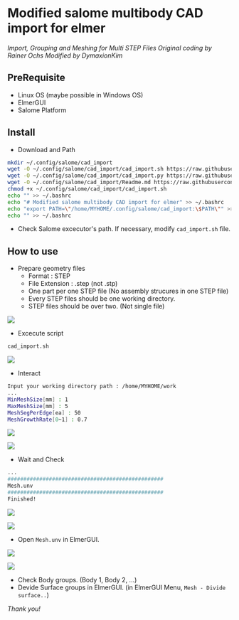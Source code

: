 
# Modified salome multibody CAD import for elmer

_Import, Grouping and Meshing for Multi STEP Files_
_Original coding by Rainer Ochs_
_Modified by DymaxionKim_



## PreRequisite
* Linux OS (maybe possible in Windows OS)
* ElmerGUI
* Salome Platform


## Install

* Download and Path

```bash
mkdir ~/.config/salome/cad_import
wget -O ~/.config/salome/cad_import/cad_import.sh https://raw.githubusercontent.com/dymaxionkim/ElmerFEM_Examples/master/20170902_Salome_Script_cad_import/cad_import.sh
wget -O ~/.config/salome/cad_import/cad_import.py https://raw.githubusercontent.com/dymaxionkim/ElmerFEM_Examples/master/20170902_Salome_Script_cad_import/cad_import.py
wget -O ~/.config/salome/cad_import/Readme.md https://raw.githubusercontent.com/dymaxionkim/ElmerFEM_Examples/master/20170902_Salome_Script_cad_import/Readme.md
chmod +x ~/.config/salome/cad_import/cad_import.sh
echo "" >> ~/.bashrc
echo "# Modified salome multibody CAD import for elmer" >> ~/.bashrc
echo "export PATH=\"/home/MYHOME/.config/salome/cad_import:\$PATH\"" >> ~/.bashrc
echo "" >> ~/.bashrc
```

* Check Salome excecutor's path. If necessary, modify `cad_import.sh` file.


## How to use

* Prepare geometry files
  - Format : STEP
  - File Extension : .step (not .stp)
  - One part per one STEP file (No assembly strucures in one STEP file)
  - Every STEP files should be one working directory.
  - STEP files should be over two. (Not single file)

![](https://user-images.githubusercontent.com/12775748/29995790-900ebe34-902c-11e7-9ae6-2db575a25a66.png)


* Excecute script

```bash
cad_import.sh
```

![](https://user-images.githubusercontent.com/12775748/29995791-900f0006-902c-11e7-9c98-ad288aa25f80.png)


* Interact

```bash
Input your working directory path : /home/MYHOME/work
...
MinMeshSize[mm] : 1
MaxMeshSize[mm] : 5
MeshSegPerEdge[ea] : 50
MeshGrowthRate[0~1] : 0.7
```

![](https://user-images.githubusercontent.com/12775748/29995795-903d8ae8-902c-11e7-9cef-c15b48b50c46.png)

![](https://user-images.githubusercontent.com/12775748/29995796-9043ec44-902c-11e7-9b77-548bad9112b0.png)


* Wait and Check

```bash
...
#################################################
Mesh.unv
#################################################
Finished!
```

![](https://user-images.githubusercontent.com/12775748/29995794-90390324-902c-11e7-993c-1bc1faab5b4c.png)

![](https://user-images.githubusercontent.com/12775748/29995793-90337738-902c-11e7-958d-216316609b51.png)


* Open `Mesh.unv` in ElmerGUI.

![](https://user-images.githubusercontent.com/12775748/29995792-90337c74-902c-11e7-9c1d-2185980e47a6.png)

![](https://user-images.githubusercontent.com/12775748/29995798-9057f040-902c-11e7-9299-2e7dbe7cc348.png)


* Check Body groups. (Body 1, Body 2, ...)
* Devide Surface groups in ElmerGUI. (in ElmerGUI Menu, `Mesh - Divide surface..`)


_Thank you!_
